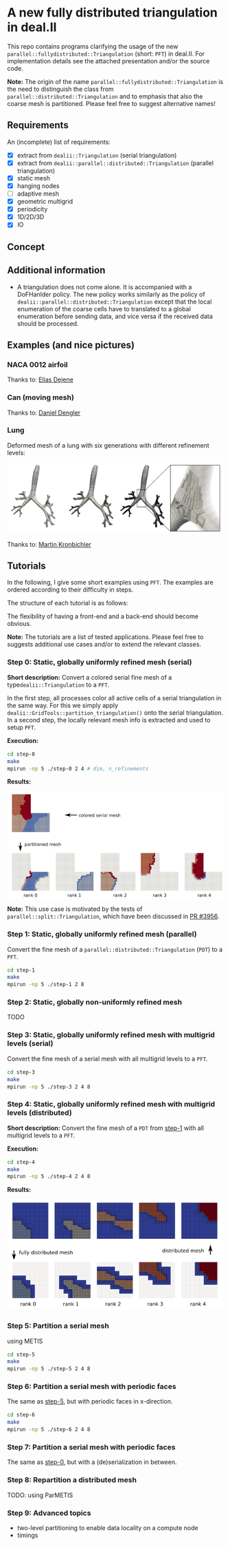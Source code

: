 # A new fully distributed triangulation in deal.II

This repo contains programs clarifying the usage of the new `parallel::fullydistributed::Triangulation` (short: `PFT`)
in deal.II. For implementation details see the attached presentation and/or the source code.

**Note:** The origin of the name `parallel::fullydistributed::Triangulation` is the need to 
distinguish the class from `parallel::distributed::Triangulation` and to emphasis that also
the coarse mesh is partitioned. Please feel free to suggest alternative names!  

## Requirements

An (incomplete) list of requirements:
- [x] extract from `dealii::Triangulation` (serial triangulation) 
- [x] extract from `dealii::parallel::distributed::Triangulation` (parallel triangulation) 
- [x] static mesh
- [x] hanging nodes
- [ ] adaptive mesh
- [x] geometric multigrid
- [x] periodicity
- [x] 1D/2D/3D
- [x] IO

## Concept

## Additional information

- A triangulation does not come alone. It is accompanied with a DoFHanlder policy. The new 
policy works similarly as the policy of `dealii::parallel::distributed::Triangulation` except
that the local enumeration of the coarse cells have to translated to a global enumeration before
sending data, and vice versa if the received data should be processed.

## Examples (and nice pictures)

### NACA 0012 airfoil

Thanks to: [Elias Dejene](https://github.com/eliasstudiert)

### Can (moving mesh)

Thanks to: [Daniel Dengler](https://github.com/daniel-dengler)

### Lung

Deformed mesh of a lung with six generations with different refinement levels:

![step-4-overview](figures/lung_generations.png)

Thanks to: [Martin Kronbichler](https://github.com/kronbichler)

## Tutorials

In the following, I give some short examples using `PFT`. The examples are ordered according to their difficulty in 
steps.

The structure of each tutorial is as follows:


The flexibility of having a front-end and a back-end should become obvious.

**Note:** The tutorials are a list of tested applications. Please feel free to 
suggests additional use cases and/or to extend the relevant classes.

### Step 0: Static, globally uniformly refined mesh (serial)

**Short description:** Convert a colored serial fine mesh of a type`dealii::Triangulation` to a `PFT`.

In the first step, all processes color all active cells of a serial triangulation in the same way.
For this we simply apply `dealii::GridTools::partition_triangulation()` onto
the serial triangulation. In a second step, the locally relevant mesh info is extracted
and used to setup `PFT`.

**Execution:**

```bash
cd step-0
make
mpirun -np 5 ./step-0 2 4 # dim, n_refinements
```

**Results:**

![step-0-overview](step-0/pictures/overview.png)

**Note:** This use case is motivated by the tests of `parallel::split::Triangulation`, which 
have been discussed
in [PR #3956](https://github.com/dealii/dealii/pull/3956).

### Step 1: Static, globally uniformly refined mesh (parallel)

Convert the fine mesh of a `parallel::distributed::Triangulation` (`PDT`) to a `PFT`.

```bash
cd step-1
make
mpirun -np 5 ./step-1 2 8
```

### Step 2: Static, globally non-uniformly refined mesh 

TODO

### Step 3: Static, globally uniformly refined mesh with multigrid levels (serial)

Convert the fine mesh of a serial mesh with all multigrid levels to a `PFT`.


```bash
cd step-3 
make
mpirun -np 5 ./step-3 2 4 8
```

### Step 4: Static, globally uniformly refined mesh with multigrid levels (distributed)

**Short description:** Convert the fine mesh of a `PDT` from
[step-1](https://github.com/peterrum/dealii-pft#step-1-static-globally-uniformly-refined-mesh-parallel)
 with all multigrid levels to a `PFT`.


**Execution:**

```bash
cd step-4
make
mpirun -np 5 ./step-4 2 4 8
```

**Results:**

![step-4-overview](step-4/pictures/overview.png)

### Step 5: Partition a serial mesh 

using METIS

```bash
cd step-5
make
mpirun -np 5 ./step-5 2 4 8
```

### Step 6: Partition a serial mesh with periodic faces

The same as [step-5](https://github.com/peterrum/dealii-pft#step-5-partition-a-serial-mesh), but with periodic faces in x-direction.

```bash
cd step-6 
make
mpirun -np 5 ./step-6 2 4 8
```

### Step 7: Partition a serial mesh with periodic faces

The same as [step-0](https://github.com/peterrum/dealii-pft#step-0-static-globally-uniformly-refined-mesh-serial), but with a (de)serialization
in between.


### Step 8: Repartition a distributed mesh

TODO: using ParMETIS

### Step 9: Advanced topics

- two-level partitioning to enable data locality on a compute node
- timings


